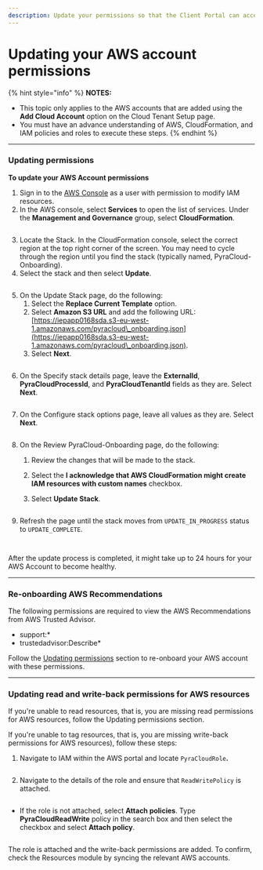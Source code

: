 ```yaml
---
description: Update your permissions so that the Client Portal can access your AWS account.
---
```


# Updating your AWS account permissions

{% hint style="info" %}
**NOTES:**

* This topic only applies to the AWS accounts that are added using the **Add Cloud Account** option on the Cloud Tenant Setup page.
* You must have an advance understanding of AWS, CloudFormation, and IAM policies and roles to execute these steps.
{% endhint %}

***

### Updating permissions

**To update your AWS Account permissions**&#x20;

1. Sign in to the [AWS Console](https://aws.amazon.com/console/) as a user with permission to modify IAM resources.
2. In the AWS console, select **Services** to open the list of services. Under the **Management and Governance** group, select **CloudFormation**.

<figure><img src="../../../.gitbook/assets/CloudFormation.png" alt=""><figcaption></figcaption></figure>

3. Locate the Stack. In the CloudFormation console, select the correct region at the top right corner of the screen. You may need to cycle through the region until you find the stack (typically named, PyraCloud-Onboarding).
4. Select the stack and then select **Update**.

<figure><img src="../../../.gitbook/assets/AWS-stack.png" alt=""><figcaption></figcaption></figure>

5. On the Update Stack page, do the following:
   1. Select the **Replace Current Template** option.&#x20;
   2. Select **Amazon S3 URL** and add the following URL: [https://iepapp0168sda.s3-eu-west-1.amazonaws.com/pyracloud\_onboarding.json](https://iepapp0168sda.s3-eu-west-1.amazonaws.com/pyracloud\_onboarding.json).
   3. Select **Next**.

<figure><img src="../../../.gitbook/assets/Update-stack.png" alt=""><figcaption></figcaption></figure>

6. On the Specify stack details page, leave the **ExternalId**, **PyraCloudProcessId**, and **PyraCloudTenantId** fields as they are. Select **Next**.

<figure><img src="../../../.gitbook/assets/Specify-stack-details.png" alt=""><figcaption></figcaption></figure>

7.  On the Configure stack options page, leave all values as they are. Select **Next**.

    <figure><img src="../../../.gitbook/assets/image (86) (1) (1).png" alt=""><figcaption></figcaption></figure>
8. On the Review PyraCloud-Onboarding page, do the following:
   1. Review the changes that will be made to the stack.
   2. Select the **I acknowledge that AWS CloudFormation might create IAM resources with custom names** checkbox.
   3.  Select **Update Stack**.

       <figure><img src="../../../.gitbook/assets/image (87) (1) (1).png" alt=""><figcaption></figcaption></figure>
9.  Refresh the page until the stack moves from `UPDATE_IN_PROGRESS` status to `UPDATE_COMPLETE`.

    <figure><img src="../../../.gitbook/assets/image (88) (1) (1).png" alt=""><figcaption></figcaption></figure>



    <figure><img src="../../../.gitbook/assets/image (89) (1) (1).png" alt=""><figcaption></figcaption></figure>

After the update process is completed, it might take up to 24 hours for your AWS Account to become healthy.

***

### Re-onboarding AWS Recommendations <a href="#re-onboard-aws-recommendations" id="re-onboard-aws-recommendations"></a>

The following permissions are required to view the AWS Recommendations from AWS Trusted Advisor.

* support:\*
* trustedadvisor:Describe\*

Follow the [Updating permissions](updating-your-aws-account-permissions.md#updating-permissions) section to re-onboard your AWS account with these permissions.

***

### Updating read and write-back permissions for AWS resources <a href="#update-read-and-write-back-permissions-for-aws-resources" id="update-read-and-write-back-permissions-for-aws-resources"></a>

If you're unable to read resources, that is, you are missing read permissions for AWS resources, follow the Updating permissions section.

If you're unable to tag resources, that is, you are missing write-back permissions for AWS resources), follow these steps:

1.  Navigate to IAM within the AWS portal and locate `PyraCloudRole`**.**

    <figure><img src="../../../.gitbook/assets/image (90) (1) (1).png" alt=""><figcaption></figcaption></figure>
2.  Navigate to the details of the role and ensure that `ReadWritePolicy` is attached.&#x20;

    <figure><img src="../../../.gitbook/assets/image (91) (1) (1).png" alt=""><figcaption></figcaption></figure>

*   If the role is not attached, select **Attach policies**. Type **PyraCloudReadWrite** policy in the search box and then select the checkbox and select **Attach policy**.

    <figure><img src="../../../.gitbook/assets/image (92) (1).png" alt=""><figcaption></figcaption></figure>

The role is attached and the write-back permissions are added. To confirm, check the Resources module by syncing the relevant AWS accounts.
